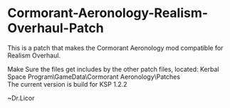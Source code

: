 # Cormorant-Aeronology-Realism-Overhaul-Patch
This is a patch that makes the Cormorant Aeronology mod compatible for Realism Overhaul.


Make Sure the files get includes by the other patch files, located: Kerbal Space Program\GameData\Cormorant Aeronology\Patches\
The current version is build for KSP 1.2.2

~Dr.Licor
